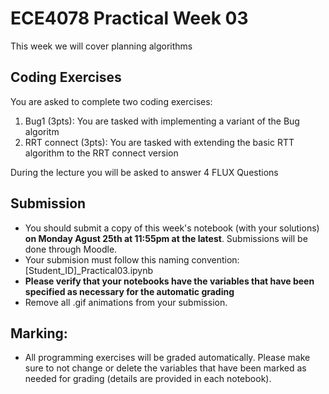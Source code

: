 # ECE4078 Practical Week 03

This week we will cover planning algorithms

## Coding Exercises

You are asked to complete two coding exercises:

1. Bug1 (3pts): You are tasked with implementing a variant of the Bug algoritm
2. RRT connect (3pts): You are tasked with extending the basic RTT algorithm to the RRT connect version

During the lecture you will be asked to answer 4 FLUX Questions

## Submission

- You should submit a copy of this week's notebook (with your solutions) **on Monday Agust 25th at 11:55pm at the latest**. Submissions will be done through Moodle.
- Your submision must follow this naming convention: [Student_ID]_Practical03.ipynb
- **Please verify that your notebooks have the variables that have been specified as necessary for the automatic grading**
- Remove all .gif animations from your submission.

## Marking:
- All programming exercises will be graded automatically. Please make sure to not change or delete the variables that have been marked as needed for grading (details are provided in each notebook).
